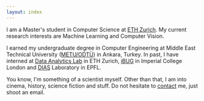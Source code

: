 ```yaml
---
layout: index
---
```


I am a Master's student in Computer Science at [ETH Zurich](https://www.ethz.ch/en.html).
My current research interests are Machine Learning and Computer Vision.

I earned my undergraduate degree in Computer Engineering at Middle East Technical University ([METU/ODTÜ](https://www.metu.edu.tr)) in Ankara, Turkey. In past, I have interned at [Data Analytics Lab](http://www.da.inf.ethz.ch) in ETH Zurich, [iBUG](https://ibug.doc.ic.ac.uk/) in Imperial College London and [DIAS](https://dias.epfl.ch/) Laboratory in EPFL.

You know, I'm something of a scientist myself. Other than that, I am into cinema, history, science fiction and stuff. Do not hesitate to [contact](#contact) me, just shoot an email.

